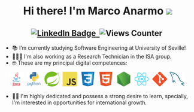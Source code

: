 <h1 align="center">
  Hi there! I'm Marco Anarmo
  <img src = "https://media.giphy.com/media/12jzJ3iOw9rA9a/giphy.gif" width = "50">
</h1>

<h2 align="center">
  <a href="www.linkedin.com/in/marco-antonio-arnaiz-montero">
    <img src="https://img.shields.io/badge/Profile-LinkedIn-blue?logo=Linkedin" width = "127" alt="LinkedIn Badge">&nbsp;
  </a>
  <img src="https://komarev.com/ghpvc/?username=MarcoAnarmo&color=yellow" width = "120" alt="Views Counter">&nbsp;
</h2>

- 📚 I’m currently studying Software Engineering at University of Seville!
- 👨🏻‍💻 I'm also working as a Research Technician in the ISA group.
- 🤓 These are my principal digital competences:

<p align="center"> 
  <img src="https://github.com/devicons/devicon/blob/master/icons/java/java-original-wordmark.svg" title="Java" alt="Java" width="40" height="40"/>&nbsp;
  <img src="https://github.com/devicons/devicon/blob/master/icons/python/python-original-wordmark.svg" title="Python" alt="Python" width="40" height="40"/>&nbsp;
  <img src="https://github.com/devicons/devicon/blob/master/icons/spring/spring-original.svg" title="Spring" alt="Spring" width="40" height="40"/>&nbsp;
  <img src="https://github.com/devicons/devicon/blob/master/icons/javascript/javascript-original.svg" title="JavaScript" alt="JavaScript" width="40" height="40"/>&nbsp;
  <img src="https://github.com/devicons/devicon/blob/master/icons/css3/css3-original.svg" title="CSS3" alt="CSS" width="40" height="40"/>&nbsp;
  <img src="https://github.com/devicons/devicon/blob/master/icons/html5/html5-original.svg" title="HTML5" alt="HTML" width="40" height="40"/>&nbsp;
  <img src="https://github.com/devicons/devicon/blob/master/icons/nodejs/nodejs-original.svg" title="Node" alt="Node" width="40" height="40"/>&nbsp;
  <img src="https://github.com/devicons/devicon/blob/master/icons/react/react-original.svg" title="React" alt="React" width="40" heigt"40"/>&nbsp;
  <img src="https://github.com/devicons/devicon/blob/master/icons/git/git-original.svg" title="Git" alt="Git" width="40" height="40"/>&nbsp;
  <img src="https://github.com/devicons/devicon/blob/master/icons/mysql/mysql-original.svg" title="MySQL"  alt="MySQL" width="40" height="40"/>&nbsp;
</p>
  
  - 💪🏻 I'm highly dedicated and possess a strong desire to learn, specially, I'm interested in opportunities for international growth.
